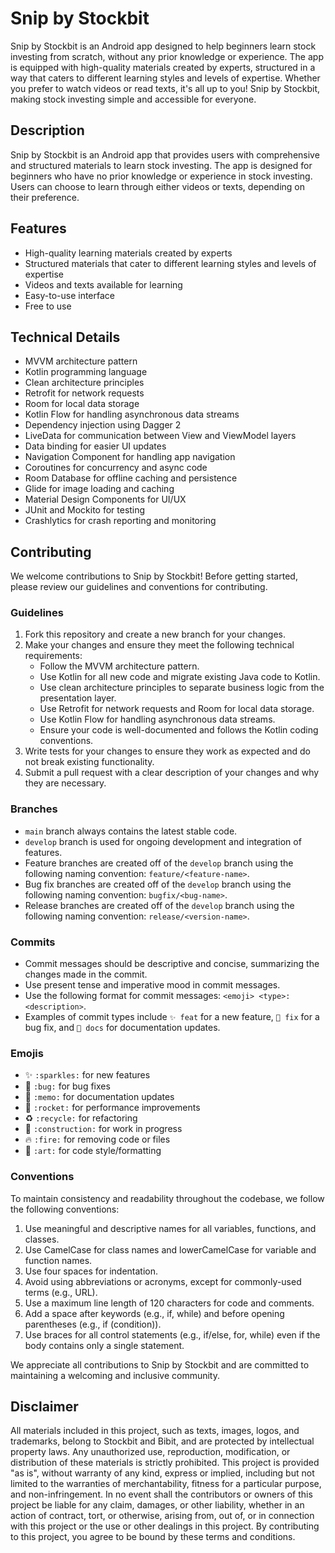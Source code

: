 # Snip by Stockbit

Snip by Stockbit is an Android app designed to help beginners learn stock investing from scratch, without any prior knowledge or experience. The app is equipped with high-quality materials created by experts, structured in a way that caters to different learning styles and levels of expertise. Whether you prefer to watch videos or read texts, it's all up to you! Snip by Stockbit, making stock investing simple and accessible for everyone.

## Description

Snip by Stockbit is an Android app that provides users with comprehensive and structured materials to learn stock investing. The app is designed for beginners who have no prior knowledge or experience in stock investing. Users can choose to learn through either videos or texts, depending on their preference.

## Features

- High-quality learning materials created by experts
- Structured materials that cater to different learning styles and levels of expertise
- Videos and texts available for learning
- Easy-to-use interface
- Free to use

## Technical Details

- MVVM architecture pattern
- Kotlin programming language
- Clean architecture principles
- Retrofit for network requests
- Room for local data storage
- Kotlin Flow for handling asynchronous data streams
- Dependency injection using Dagger 2
- LiveData for communication between View and ViewModel layers
- Data binding for easier UI updates
- Navigation Component for handling app navigation
- Coroutines for concurrency and async code
- Room Database for offline caching and persistence
- Glide for image loading and caching
- Material Design Components for UI/UX
- JUnit and Mockito for testing
- Crashlytics for crash reporting and monitoring

## Contributing

We welcome contributions to Snip by Stockbit! Before getting started, please review our guidelines and conventions for contributing.

### Guidelines

1. Fork this repository and create a new branch for your changes.
2. Make your changes and ensure they meet the following technical requirements:
   - Follow the MVVM architecture pattern.
   - Use Kotlin for all new code and migrate existing Java code to Kotlin.
   - Use clean architecture principles to separate business logic from the presentation layer.
   - Use Retrofit for network requests and Room for local data storage.
   - Use Kotlin Flow for handling asynchronous data streams.
   - Ensure your code is well-documented and follows the Kotlin coding conventions.
3. Write tests for your changes to ensure they work as expected and do not break existing functionality.
4. Submit a pull request with a clear description of your changes and why they are necessary.

### Branches
- `main` branch always contains the latest stable code.
- `develop` branch is used for ongoing development and integration of features.
- Feature branches are created off of the `develop` branch using the following naming convention: `feature/<feature-name>`.
- Bug fix branches are created off of the `develop` branch using the following naming convention: `bugfix/<bug-name>`.
- Release branches are created off of the `develop` branch using the following naming convention: `release/<version-name>`.

### Commits
- Commit messages should be descriptive and concise, summarizing the changes made in the commit.
- Use present tense and imperative mood in commit messages.
- Use the following format for commit messages: `<emoji> <type>: <description>`.
- Examples of commit types include `✨ feat` for a new feature, `🐛 fix` for a bug fix, and `📝 docs` for documentation updates.

### Emojis
- ✨ `:sparkles:` for new features
- 🐛 `:bug:` for bug fixes
- 📝 `:memo:` for documentation updates
- 🚀 `:rocket:` for performance improvements
- ♻️ `:recycle:` for refactoring
- 🚧 `:construction:` for work in progress
- 🔥 `:fire:` for removing code or files
- 🎨 `:art:` for code style/formatting

### Conventions

To maintain consistency and readability throughout the codebase, we follow the following conventions:

1. Use meaningful and descriptive names for all variables, functions, and classes.
2. Use CamelCase for class names and lowerCamelCase for variable and function names.
3. Use four spaces for indentation.
4. Avoid using abbreviations or acronyms, except for commonly-used terms (e.g., URL).
5. Use a maximum line length of 120 characters for code and comments.
6. Add a space after keywords (e.g., if, while) and before opening parentheses (e.g., if (condition)).
7. Use braces for all control statements (e.g., if/else, for, while) even if the body contains only a single statement.

We appreciate all contributions to Snip by Stockbit and are committed to maintaining a welcoming and inclusive community.

## Disclaimer

All materials included in this project, such as texts, images, logos, and trademarks, belong to Stockbit and Bibit, and are protected by intellectual property laws. Any unauthorized use, reproduction, modification, or distribution of these materials is strictly prohibited. This project is provided "as is", without warranty of any kind, express or implied, including but not limited to the warranties of merchantability, fitness for a particular purpose, and non-infringement. In no event shall the contributors or owners of this project be liable for any claim, damages, or other liability, whether in an action of contract, tort, or otherwise, arising from, out of, or in connection with this project or the use or other dealings in this project. By contributing to this project, you agree to be bound by these terms and conditions. 
